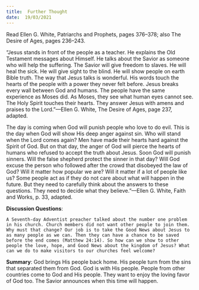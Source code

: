 ```yaml
---
title:  Further Thought
date:  19/03/2021
---
```


Read Ellen G. White, Patriarchs and Prophets, pages 376–378; also The Desire of Ages, pages 236–243.

“Jesus stands in front of the people as a teacher. He explains the Old Testament messages about Himself. He talks about the Savior as someone who will help the suffering. The Savior will give freedom to slaves. He will heal the sick. He will give sight to the blind. He will show people on earth Bible truth. The way that Jesus talks is wonderful. His words touch the hearts of the people with a power they never felt before. Jesus breaks every wall between God and humans. The people have the same experience as Moses did. As Moses, they see what human eyes cannot see. The Holy Spirit touches their hearts. They answer Jesus with amens and praises to the Lord.”—Ellen G. White, The Desire of Ages, page 237, adapted.

The day is coming when God will punish people who love to do evil. This is the day when God will show His deep anger against sin. Who will stand when the Lord comes again? Men have made their hearts hard against the Spirit of God. But on that day, the anger of God will pierce the hearts of humans who refused to accept the truth about Jesus. Soon God will punish sinners. Will the false shepherd protect the sinner in that day? Will God excuse the person who followed after the crowd that disobeyed the law of God? Will it matter how popular we are? Will it matter if a lot of people like us? Some people act as if they do not care about what will happen in the future. But they need to carefully think about the answers to these questions. They need to decide what they believe.”—Ellen G. White, Faith and Works, p. 33, adapted.

**Discussion Questions**:

`A Seventh-day Adventist preacher talked about the number one problem in his church. Church members did not want other people to join them. Why must that change? Our job is to take the Good News about Jesus to as many people as we can. Then they can have a chance to be saved before the end comes (Matthew 24:14). So how can we show to other people the love, hope, and Good News about the kingdom of Jesus? What can we do to make visitors to our churches feel welcome?`

**Summary**: God brings His people back home. His people turn from the sins that separated them from God. God is with His people. People from other countries come to God and His people. They want to enjoy the loving favor of God too. The Savior announces when this time will happen.